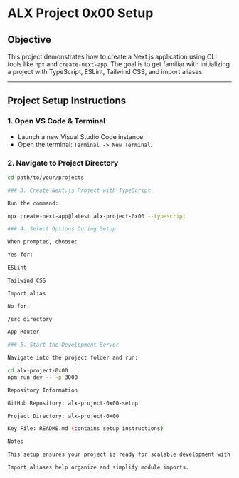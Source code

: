 # ALX Project 0x00 Setup

## Objective

This project demonstrates how to create a Next.js application using CLI tools like `npx` and `create-next-app`. The goal is to get familiar with initializing a project with TypeScript, ESLint, Tailwind CSS, and import aliases.

---

## Project Setup Instructions

### 1. Open VS Code & Terminal

- Launch a new Visual Studio Code instance.
- Open the terminal: `Terminal -> New Terminal`.

### 2. Navigate to Project Directory

```bash
cd path/to/your/projects

### 3. Create Next.js Project with TypeScript

Run the command:

npx create-next-app@latest alx-project-0x00 --typescript

### 4. Select Options During Setup

When prompted, choose:

Yes for:

ESLint

Tailwind CSS

Import alias

No for:

/src directory

App Router

### 5. Start the Development Server

Navigate into the project folder and run:

cd alx-project-0x00
npm run dev -- -p 3000

Repository Information

GitHub Repository: alx-project-0x00-setup

Project Directory: alx-project-0x00

Key File: README.md (contains setup instructions)

Notes

This setup ensures your project is ready for scalable development with TypeScript, ESLint, and Tailwind CSS.

Import aliases help organize and simplify module imports.



